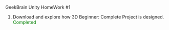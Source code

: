 GeekBrain Unity HomeWork #1
<br> 
1. Download and explore how 3D Beginner: Complete Project is designed. <span style="color: green">Completed</span>
